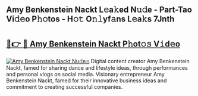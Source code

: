 ## Amy Benkenstein Nackt L𝚎a𝚔ed N𝚞𝚍e - Part-Tao Vi𝚍𝚎o P𝚑𝚘tos - H𝚘𝚝 O𝚗𝚕yf𝚊ns L𝚎a𝚔s 7Jnth

# <h2><a href="http://kfe82rb.oniu.top/?m=Amy+Benkenstein+Nackt">🔗👉 🔴 Amy Benkenstein Nackt P𝚑ot𝚘𝚜 V𝚒d𝚎o</a></h2>

[![Amy Benkenstein Nackt Nu𝚍e𝚜](https://i.imgur.com/0qMVB7G.gif)](http://kfe82rb.oniu.top/?m=Amy+Benkenstein+Nackt)
Digital content creator Amy Benkenstein Nackt, famed for sharing dance and lifestyle ideas, through performances and personal vlogs on social media. Visionary entrepreneur Amy Benkenstein Nackt, famed for their innovative business ideas and commitment to creating successful companies.  
